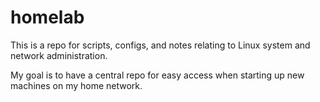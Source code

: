 # homelab
This is a repo for scripts, configs, and notes relating to Linux system and network administration.

My goal is to have a central repo for easy access when starting up new machines on my home network.

